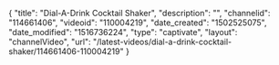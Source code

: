 {
    "title": "Dial-A-Drink Cocktail Shaker",
    "description": "",
    "channelid": "114661406",
    "videoid": "110004219",
    "date_created": "1502525075",
    "date_modified": "1516736224",
    "type": "captivate",
    "layout": "channelVideo",
    "url": "\/latest-videos\/dial-a-drink-cocktail-shaker\/114661406-110004219"
}